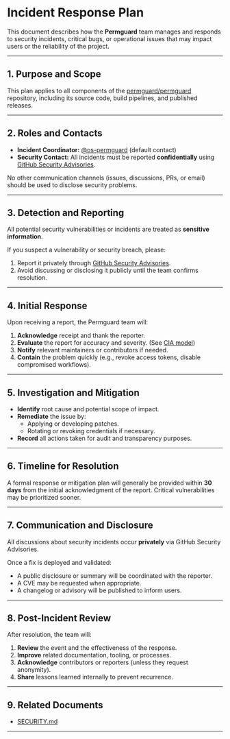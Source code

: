 # Incident Response Plan

This document describes how the **Permguard** team manages and responds to
security incidents, critical bugs, or operational issues that may impact users
or the reliability of the project.

---

## 1. Purpose and Scope

This plan applies to all components of the
[permguard/permguard](https://github.com/permguard/permguard) repository,
including its source code, build pipelines, and published releases.

---

## 2. Roles and Contacts

- **Incident Coordinator:** [@os-permguard](https://github.com/os-permguard) (default contact)
- **Security Contact:**
  All incidents must be reported **confidentially** using
  [GitHub Security Advisories][gsa].

No other communication channels (issues, discussions, PRs, or email) should be used
to disclose security problems.

---

## 3. Detection and Reporting

All potential security vulnerabilities or incidents are treated as **sensitive information**.

If you suspect a vulnerability or security breach, please:

1. Report it privately through [GitHub Security Advisories][gsa].
2. Avoid discussing or disclosing it publicly until the team confirms resolution.

---

## 4. Initial Response

Upon receiving a report, the Permguard team will:

1. **Acknowledge** receipt and thank the reporter.
2. **Evaluate** the report for accuracy and severity. (See [CIA model][cia])
3. **Notify** relevant maintainers or contributors if needed.
4. **Contain** the problem quickly (e.g., revoke access tokens, disable compromised workflows).

---

## 5. Investigation and Mitigation

- **Identify** root cause and potential scope of impact.
- **Remediate** the issue by:
  - Applying or developing patches.
  - Rotating or revoking credentials if necessary.
- **Record** all actions taken for audit and transparency purposes.

---

## 6. Timeline for Resolution

A formal response or mitigation plan will generally be provided within **30 days**
from the initial acknowledgment of the report.
Critical vulnerabilities may be prioritized sooner.

---

## 7. Communication and Disclosure

All discussions about security incidents occur **privately** via GitHub Security Advisories.

Once a fix is deployed and validated:

- A public disclosure or summary will be coordinated with the reporter.
- A CVE may be requested when appropriate.
- A changelog or advisory will be published to inform users.

---

## 8. Post-Incident Review

After resolution, the team will:

1. **Review** the event and the effectiveness of the response.
2. **Improve** related documentation, tooling, or processes.
3. **Acknowledge** contributors or reporters (unless they request anonymity).
4. **Share** lessons learned internally to prevent recurrence.

---

## 9. Related Documents

- [SECURITY.md](./SECURITY.md)

---

[gsa]: https://github.com/permguard/permguard/security/advisories/new
[cia]: https://www.energy.gov/femp/operational-technology-cybersecurity-energy-systems#cia
